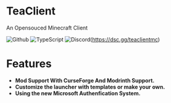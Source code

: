 # TeaClient 
An Opensouced Minecraft Client

![Github](https://cdn.jsdelivr.net/npm/@intergrav/devins-badges@3/assets/compact/available/github_vector.svg)
![TypeScript](https://cdn.jsdelivr.net/npm/@intergrav/devins-badges@3/assets/compact/built-with/typescript_vector.svg)
![Discord](https://cdn.jsdelivr.net/npm/@intergrav/devins-badges@3/assets/cozy/social/discord-plural_vector.svg)(https://dsc.gg/teaclientmc)


# Features

- **Mod Support With CurseForge And Modrinth Support.**
- **Customize the launcher with templates or make your own.**
- **Using the new Microsoft Authenfication System.**



